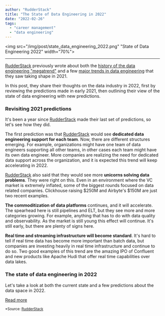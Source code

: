```yaml
---
author: "RudderStack"
title: "The State of Data Engineering in 2022"
date: "2022-02-26"
tags:
  - "career management"
  - "data engineering"
---
```

<img src="/img/post/state_data_engineering_2022.png" "State of Data Engineering 2022" width="70%"><hr>

<a href="https://rudderstack.com" target=_>RudderStack</a> previously wrote about both the <a href="https://rudderstack.com/blog/the-data-engineering-megatrend-a-brief-history" target=_>history of the data engineering "megatrend"</a> and a few <a href="https://rudderstack.com/blog/the-future-of-data-engineering" target=_>major trends in data engineering</a> that they saw taking shape in 2021.

In this post, they share their thoughts on the data industry in 2022, first by reviewing the predictions made in early 2021, then outlining their view of the state of data engineering with new predictions.

### Revisiting 2021 predictions
It's been a year since <a href="https://rudderstack.com" target=_>RudderStack</a> made their last set of predictions, so let's see how they did.

The first prediction was that <a href="https://rudderstack.com" target=_>RudderStack</a> would see <b>dedicated data engineering support for each team</b>. Now, there are different structures emerging. For example, organizations might have one team of data engineers supporting all other teams, in other cases each team might have its own data engineer. More companies are realizing the need for dedicated data support across the organization, and it is expected this trend will keep accelerating in 2022.

<a href="https://rudderstack.com" target=_>RudderStack</a> also said that they would see more <b>unicorns solving data problems</b>. They were right on this. Even in an environment where the VC market is extremely inflated, some of the biggest rounds focused on data related companies. Clickhouse raising $250M and Airbyte's $150M are just two recent examples.

<b>The commoditization of data platforms</b> continues, and it will accelerate. The spearhead here is still pipelines and ELT, but they see more and more categories growing. For example, anything that has to do with data quality and observability. As the market is still young this effect will continue. It's still early, but there are plenty of signs here.

<b>Real time and streaming infrastructure will become standard</b>. It's hard to tell if real time data has become more important than batch data, but companies are investing heavily in real time infrastructure and continue to do so. Two good examples of this trend are the amazing IPO of Confluent and new products like Apache Hudi that offer real time capabilities over data lakes.

### The state of data engineering in 2022
Let's take a look at both the current state and a few predictions about the data space in 2022.

<a href="https://rudderstack.com/blog/the-state-of-data-engineering-in-2022" class="btn" target="_blank">Read more</a>

<sub>*Source: <a href="https://rudderstack.com" target=_>RudderStack</a></sub>